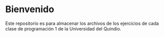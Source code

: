 # Bienvenido

Este repositorio es para almacenar los archivos de los
ejercicios de cada clase de programación 1 de la
Universidad del Quindio.
